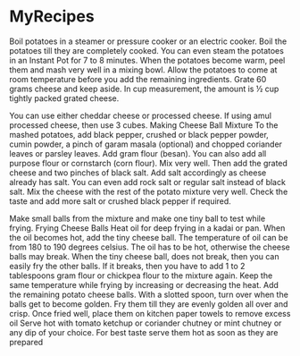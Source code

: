 # MyRecipes
Boil potatoes in a steamer or pressure cooker or an electric cooker. Boil the potatoes till they are completely cooked. You can even steam the potatoes in an Instant Pot for 7 to 8 minutes.
When the potatoes become warm, peel them and mash very well in a mixing bowl. Allow the potatoes to come at room temperature before you add the remaining ingredients.
Grate 60 grams cheese and keep aside. In cup measurement, the amount is ½ cup tightly packed grated cheese. 

You can use either cheddar cheese or processed cheese. If using amul processed cheese, then use 3 cubes.
Making Cheese Ball Mixture
To the mashed potatoes, add black pepper, crushed or black pepper powder, cumin powder, a pinch of garam masala (optional) and chopped coriander leaves or parsley leaves.
Add gram flour (besan). You can also add all purpose flour or cornstarch (corn flour).
Mix very well.
Then add the grated cheese and two pinches of black salt. Add salt accordingly as cheese already has salt. You can even add rock salt or regular salt instead of black salt.
Mix the cheese with the rest of the potato mixture very well. Check the taste and add more salt or crushed black pepper if required.

Make small balls from the mixture and make one tiny ball to test while frying.
Frying Cheese Balls
Heat oil for deep frying in a kadai or pan.
When the oil becomes hot, add the tiny cheese ball. The temperature of oil can be from 180 to 190 degrees celsius.
The oil has to be hot, otherwise the cheese balls may break.
When the tiny cheese ball, does not break, then you can easily fry the other balls. If it breaks, then you have to add 1 to 2 tablespoons gram flour or chickpea flour to the mixture again. Keep the same temperature while frying by increasing or decreasing the heat.
Add the remaining potato cheese balls.
With a slotted spoon, turn over when the balls get to become golden.
Fry them till they are evenly golden all over and crisp.
Once fried well, place them on kitchen paper towels to remove excess oil
Serve hot with tomato ketchup or coriander chutney or mint chutney or any dip of your choice. For best taste serve them hot as soon as they are prepared
